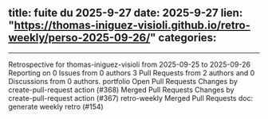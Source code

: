  
title:  fuite du 2025-9-27
date: 2025-9-27
lien: "https://thomas-iniguez-visioli.github.io/retro-weekly/perso-2025-09-26/"
categories:
  - 
---

Retrospective for thomas-iniguez-visioli from 2025-09-25 to 2025-09-26
Reporting on 0 Issues from 0 authors
3 Pull Requests from 2 authors
and 0 Discussions from 0 authors.
portfolio
Open Pull Requests
Changes by create-pull-request action (#368)
Merged Pull Requests
Changes by create-pull-request action (#367)
retro-weekly
Merged Pull Requests
doc: generate weekly retro (#154)

